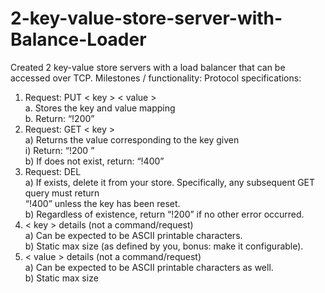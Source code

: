 # 2-key-value-store-server-with-Balance-Loader
Created 2 key-value store servers with a load balancer that can be accessed over TCP.
Milestones / functionality:
Protocol specifications:

1. Request: PUT < key > < value >  
    a. Stores the key and value mapping  
    b. Return: “!200”  
2. Request: GET < key >  
     a) Returns the value corresponding to the key given  
               i) Return: “!200 <value>”    
      b) If <key> does not exist, return: “!400”  
3. Request: DEL <key>  
     a) If <key> exists, delete it from your store. Specifically, any subsequent GET query must return   
         “!400” unless the key has been reset.  
      b) Regardless of existence, return “!200” if no other error occurred.  
4. < key > details (not a command/request)  
      a) Can be expected to be ASCII printable characters.  
      b) Static max size (as defined by you, bonus: make it configurable).  
5. < value > details (not a command/request)  
      a) Can be expected to be ASCII printable characters as well.  
      b) Static max size  
